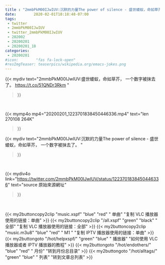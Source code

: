 ```yaml
---
title : "2mmbPkM00IJwIUV:沉默的力量The power of silence - 盛世蝼蚁，命如草芥， 一个数字被抹去了。 "
date:        2020-02-01T18:18:48-07:00
tags:
 - twitter
 - 2mmbPkM00IJwIUV
 - twitter_2mmbPkM00IJwIUV
 - 202002
 - 20200201
 - 20200201_18
categories:
 - 20200201
#icon:        "fas fa-lock-open"
#resImgTeaser: teaserpics/wikipedia.org/emacs-jokes.png
---
```


{{< mydiv text="2mmbPkM00IJwIUV:盛世蝼蚁，命如草芥， 一个数字被抹去了。 https://t.co/51QNDr3Rkm "
>}}
<br>


{{< mymp4o mp4="20200201_1223701838450446336.mp4"
text="len 270108    264K"
>}}


{{< mydiv text="2mmbPkM00IJwIUV:沉默的力量The power of silence - 盛世蝼蚁，命如草芥， 一个数字被抹去了。 "
>}}
<br>

{{< mydiv4o link="https://twitter.com/2mmbPkM00IJwIUV/status/1223701838450446336"
text="source 原始來源網址"
>}}


<br>



{{< my2buttoncopy2clip "music.xspf"        "blue"   "red"    " 单曲"  "复制 VLC 播放器使用的链接：单曲" >}} {{< my2buttoncopy2clip "/all.xspf"         "green"  "black"  " 全部"  "复制 VLC 播放器使用的链接：全部" >}} {{< my2buttoncopy2clip "music.m3u8"        "blue"   "red"    " M1 "    "复制 IPTV 播放器使用的链接：单曲" >}} {{< my2buttongoto      "/hot/helpxspf/"    "green"  "blue"   " 播放器" "如何使用 VLC 播放器或者 IPTV 播放器的教程" >}} {{< my2buttongoto      "/hot/endothers/"   "blue"   "red"    " 月份"   "转到月份总目录" >}} {{< my2buttongoto      "/hot/alltags/"     "green"  "blue"   " 列表"   "转到文章总列表" >}} 
